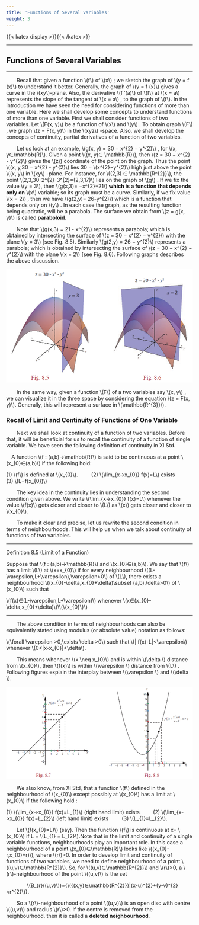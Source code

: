```yaml
---
title: 'Functions of Several Variables'
weight: 3
---
```

{{< katex display >}}{{< /katex >}}

---
## Functions of Several Variables
---
&emsp;&emsp;Recall that given a function \\(f\\) of \\(x\\) ; we sketch the graph of \\(y = f (x)\\) to understand it better. Generally, the graph of \\(y = f (x)\\) gives a curve in the \\(xy\\)-plane. Also, the derivative \\(f ′(a)\\) of \\(f\\) at \\(x = a\\) represents the slope of the tangent at \\(x = a\\) , to the graph of \\(f\\). In the introduction we have seen
the need for considering functions of more than one variable. Here we shall develop some concepts to understand functions of more than one variable. First we shall consider functions of two variables. Let \\(F(x, y)\\) be a function of \\(x\\) and \\(y\\) . To obtain graph \\(F\\) , we graph \\(z = F(x, y)\\) in the \\(xyz\\) -space. Also, we shall develop the concepts of continuity, partial derivatives of a function of two variables.

&emsp;&emsp;Let us look at an example, \\(g(x, y) = 30 − x^{2} − y^{2}\\) , for \\(x, y∈\mathbb{R}\\). Given a point \\((x, y)∈ \mathbb{R}\\), then \\(z = 30 − x^{2} - y^{2}\\) gives the \\(z\\) coordinate of the point on the graph. Thus the point \\((x, y,30 − x^{2} - y^{2}\\) lies 30 − \\(x^{2}−y^{2}\\) high just above the point \\((x, y\\) in \\(xy\\) -plane. For instance, for \\((2,3) ∈ \mathbb{R^{2}}\\), the point
\\(2,3,30-2^{2}-3^{2}=(2,3,17)\\) lies on the graph of \\(g\\) . If we fix the value \\(y = 3\\), then \\(g(x,3)= −x^{2}+21\\)
**which is a function that depends only on** \\(x\\) variable; so its graph must be a curve. Similarly, if we fix
value \\(x = 2\\) , then we have \\(g(2,y)= 26-y^{2}\\) which is a function that depends only on \\(y\\) . In each case
the graph, as the resulting function being quadratic, will be a parabola. The surface we obtain from
\\(z = g(x, y)\\) is called **paraboloid**.

&emsp;&emsp;Note that \\(g(x,3) = 21 - x^{2}\\) represents a parabola; which is obtained by intersecting the surface of
\\(z = 30 − x^{2} − y^{2}\\) with the plane \\(y = 3\\) [see Fig. 8.5). Similarly \\(g(2,y) = 26 − y^{2}\\) represents a parabola;
which is obtained by intersecting the surface of \\(z = 30 − x^{2} − 
y^{2}\\) with the plane \\(x = 2\\) [see Fig. 8.6).
Following graphs describes the above discussion.

![Parabola](Parabola.png "float-center")

&emsp;&emsp;In the same way, given a function \\(F\\) of a two variables say \\(x, y\\) , we can visualize it in the three space by considering the equation \\(z = F(x, y)\\). Generally, this will represent a surface in \\(\mathbb{R^{3}}\\).

### Recall of Limit and Continuity of Functions of One Variable

&emsp;&emsp;Next we shall look at continuity of a function of two variables. Before that, it will be beneficial for us to recall the continuity of a function of single variable. We have seen the following definition of continuity in XI Std.

&emsp;A function \\(f : (a,b)→\mathbb{R}\\) is said to be continuous at a point \\(x_{0}∈(a,b)\\) if the following hold:

(1) \\(f\\) is defined at \\(x_{0}\\). &emsp;&emsp;
(2) \\(\lim_{x->x_{0}} f(x)=L\\) exists &emsp;&emsp; (3) \\(L=f(x_{0})\\)

&emsp;&emsp;The key idea in the continuity lies in understanding the second condition given above. We write \\(\lim_{x->x_{0}} f(x)=L\\) whenever the value \\(f(x)\\) gets closer and closer to \\(L\\) as \\(x\\) gets closer and closer to \\(x_{0}\\).

&emsp;&emsp;To make it clear and precise, let us rewrite the second condition in terms of neighbourhoods. This
will help us when we talk about continuity of functions of two variables.

---
Definition 8.5 (Limit of a Function)
&emsp; 

Suppose that \\(f : (a,b)→\mathbb{R}\\) and \\(x_{0}∈(a,b)\\). We say that \\(f\\) has a limit \\(L\\) at \\(x=x_{0}\\) if for every neighbourhood \\((L-\varepsilon,L+\varepsilon),\varepsilon>0\\) of \\(L\\), there exists a neighbourhood \\((x_{0}-\delta,x_{0}+\delta)\subset (a,b),\delta>0\\) of \\(x_{0}\\) such that

\\(f(x)∈(L-\varepsilon,L+\varepsilon)\\) whenever \\(x∈(x_{0}-\delta,x_{0}+\delta)\\)\\\\(\\{x_{0}\\}\\)

--- 

&emsp;&emsp;The above condition in terms of neighbourhoods can also be equivalently stated using modulus (or absolute value) notation as follows:

\\(\forall \varepsilon >0,\exists \delta >0\\) such that \\(| f(x)-L|<\varepsilon\\) whenever \\(0<|x-x_{0}|<\delta\\).

&emsp;&emsp;This means whenever \\(x \neq x_{0}\\)  and is within \\(\delta \\) distance from \\(x_{0}\\), then \\(f(x)\\) is within \\(\varepsilon \\) distance
from \\(L\\) . Following figures explain the interplay between \\(\varepsilon \\) and \\(\delta \\).

![Graphs](Graphs.png "float-center")

&emsp;&emsp;We also know, from XI Std, that a function \\(f\\) defined in the neighbourhood of \\(x_{0}\\) except possibly
at \\(x_{0}\\) has a limit at \\(x_{0}\\) if the following hold : 

(1) \\(\lim_{x->x_{0}} f(x)=L_{1}\\) (right hand limit) exists &emsp;&emsp; (2) \\(\lim_{x->x_{0}} f(x)=L_{2}\\) (left hand limit) exists &emsp;&emsp;
(3) \\(L_{1}=L_{2}\\).


&emsp;&emsp;Let \\(f(x_{0}=L)\\) (say). Then the function \\(f\\) is continuous at x= \\(x_{0}\\) if L = \\(L_{1} = L_{2}\\).Note that in the limit and continuity of a single variable functions, neighbourhoods play an important role. In this case a neighbourhood of a point \\(x_{0}∈\mathbb{R}\\) looks like \\((x_{0}-r,x_{0}+r)\\), where \\(r\\)>0. In order to develop limit and continuity of functions of two variables, we need to define neighbourhood of a point \\((u,v)∈\mathbb{R^{2}}\\). So, for \\((u,v)∈\mathbb{R^{2}}\\) and \\(r\\)>0, a \\(r\\)-neighbourhood of the point \\((u,v)\\) is the set

&emsp;&emsp;&emsp;&emsp;\\(B_{r}((u,v)\\))={\\({(x,y)∈\mathbb{R^{2}}}|(x-u)^{2}+(y-v)^{2}<r^{2}\\)}.

&emsp;&emsp;So a \\(r\\)-neighbourhood of a point \\((u,v)\\) is an open disc with centre \\((u,v)\\) and radius \\(r\\)>0. If the centre is removed from the neighbourhood, then it is called a **deleted neighbourhood**.
